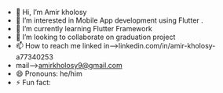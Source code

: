 - 👋 Hi, I’m Amir kholosy
- 👀 I’m interested in Mobile App development using Flutter .
- 🌱 I’m currently learning Flutter Framework
- 💞️ I’m looking to collaborate on graduation project
- 📫 How to reach me linked in-->linkedin.com/in/amir-kholosy-a77340253
- mail-->amirkholosy9@gmail.com
- 😄 Pronouns: he/him
- ⚡ Fun fact: 

<!---
Amir-kholosy/Amir-kholosy is a ✨ special ✨ repository because its `README.md` (this file) appears on your GitHub profile.
You can click the Preview link to take a look at your changes.
--->
